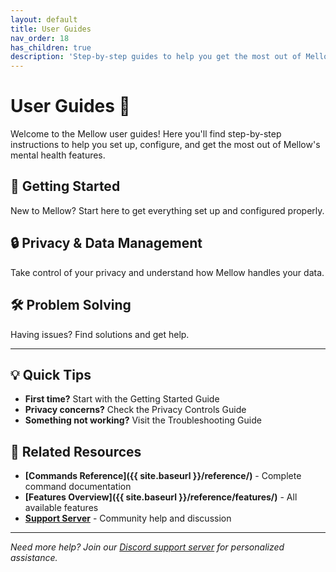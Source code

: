 ```yaml
---
layout: default
title: User Guides
nav_order: 18
has_children: true
description: 'Step-by-step guides to help you get the most out of Mellow'
---
```


# User Guides 📖

Welcome to the Mellow user guides! Here you'll find step-by-step instructions to help you set up, configure, and get the most out of Mellow's mental health features.

## 🚀 Getting Started

New to Mellow? Start here to get everything set up and configured properly.

## 🔒 Privacy & Data Management

Take control of your privacy and understand how Mellow handles your data.

## 🛠️ Problem Solving

Having issues? Find solutions and get help.

---

## 💡 Quick Tips

-   **First time?** Start with the Getting Started Guide
-   **Privacy concerns?** Check the Privacy Controls Guide
-   **Something not working?** Visit the Troubleshooting Guide

## 🔗 Related Resources

-   **[Commands Reference]({{ site.baseurl }}/reference/)** - Complete command documentation
-   **[Features Overview]({{ site.baseurl }}/reference/features/)** - All available features
-   **[Support Server](https://discord.gg/C3ZuXPP7Hc)** - Community help and discussion

---

_Need more help? Join our [Discord support server](https://discord.gg/C3ZuXPP7Hc) for personalized assistance._
